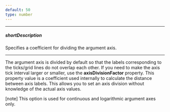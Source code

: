 ```yaml
---
default: 50
type: number
---
```

---
##### shortDescription
Specifies a coefficient for dividing the argument axis.

---
The argument axis is divided by default so that the labels corresponding to the ticks/grid lines do not overlap each other. If you need to make the axis tick interval larger or smaller, use the **axisDivisionFactor** property. This property value is a coefficient used internally to calculate the distance between axis labels. This allows you to set an axis division without knowledge of the actual axis values.

[note] This option is used for continuous and logarithmic argument axes only.